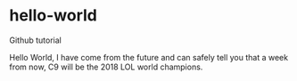 # hello-world
Github tutorial

Hello World, I have come from the future and can safely tell you that a week from now, C9 will be the 2018 LOL world champions. 
